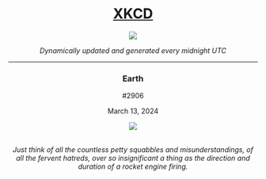 
<h1 align="center"><a href="https://xkcd.com">XKCD</a></h1>
<div align="center">
    <img src="https://img.shields.io/github/last-commit/ShashashankThakur/XKCD?label=last%20updated" />
</div>

<p align="center"><i>Dynamically updated and generated every midnight UTC</i></p>
<hr>
<div align="center">
    <h3><strong>Earth</strong></h3>
    <p>#2906</p>
    <p>March 13, 2024</p>
    <img src="https://imgs.xkcd.com/comics/earth.png">
    <br></br>
    <p><i>Just think of all the countless petty squabbles and misunderstandings, of all the fervent hatreds, over so insignificant a thing as the direction and duration of a rocket engine firing.</i></p>
</div>
